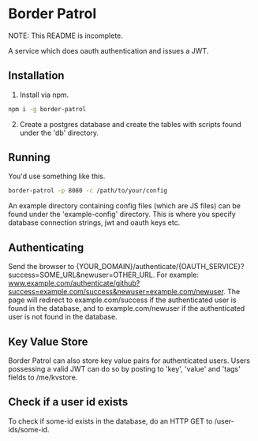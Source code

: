 # Border Patrol

NOTE: This README is incomplete.

A service which does oauth authentication and issues a JWT.

## Installation

1. Install via npm.

```sh
npm i -g border-patrol
```

2. Create a postgres database and create the tables with scripts found under the 'db' directory.

## Running

You'd use something like this.

```sh
border-patrol -p 8080 -c /path/to/your/config
```

An example directory containing config files (which are JS files) can be found under the 'example-config' directory.
This is where you specify database connection strings, jwt and oauth keys etc.

## Authenticating

Send the browser to {YOUR_DOMAIN}/authenticate/{OAUTH_SERVICE}?success=SOME_URL&newuser=OTHER_URL. For example: www.example.com/authenticate/github?success=example.com/success&newuser=example.com/newuser. The page will redirect to example.com/success if the authenticated user is found in the database, and to example.com/newuser if the authenticated user is not found in the database.

## Key Value Store

Border Patrol can also store key value pairs for authenticated users. Users possessing a valid JWT can do so by posting to 'key', 'value' and 'tags' fields to /me/kvstore.

## Check if a user id exists

To check if some-id exists in the database, do an HTTP GET to /user-ids/some-id.

